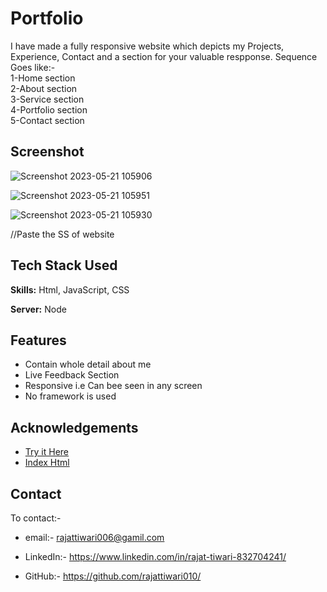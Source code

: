 # Portfolio

I have made a fully responsive website which depicts my Projects, Experience, Contact and a section for your valuable respponse.
Sequence Goes like:-<br>
1-Home section<br>
2-About section<br>
3-Service section<br>
4-Portfolio section<br>
5-Contact section<br>

## Screenshot
![Screenshot 2023-05-21 105906](https://github.com/rajattiwari010/Rajat-Portfolio/assets/115210236/b06aa061-fe5f-4462-84f4-902f52e9775f)

![Screenshot 2023-05-21 105951](https://github.com/rajattiwari010/Rajat-Portfolio/assets/115210236/7e51c201-305d-44b9-a53e-2773238372f1)

![Screenshot 2023-05-21 105930](https://github.com/rajattiwari010/Rajat-Portfolio/assets/115210236/7e6b98ee-b10a-4996-9691-4b617f3a14e0)




//Paste the SS of website
## Tech Stack Used

**Skills:** Html, JavaScript, CSS

**Server:** Node


## Features

- Contain whole detail about me
- Live Feedback Section
- Responsive i.e Can bee seen in any screen
- No framework is used

## Acknowledgements

 - [Try  it Here ](https://rajattiwari010.github.io/Rajat-Portfolio/)
 - [Index Html](https://github.com/rajattiwari010/Rajat-Portfolio/blob/MY-REPO's/index.html)
 


## Contact

To contact:- 
- email:- rajattiwari006@gamil.com

- LinkedIn:- https://www.linkedin.com/in/rajat-tiwari-832704241/

- GitHub:- https://github.com/rajattiwari010/



